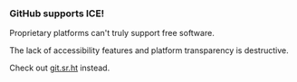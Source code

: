 ### GitHub supports ICE! 

Proprietary platforms can't truly support free software. 

The lack of accessibility features and platform transparency is destructive. 

Check out [git.sr.ht](https://git.sr.ht) instead. 

<!--
**jakechv/jakechv** is a ✨ _special_ ✨ repository because its `README.md` (this file) appears on your GitHub profile.

Here are some ideas to get you started:

- 🔭 I’m currently working on ...
- 🌱 I’m currently learning ...
- 👯 I’m looking to collaborate on ...
- 🤔 I’m looking for help with ...
- 💬 Ask me about ...
- 📫 How to reach me: ...
- 😄 Pronouns: ...
- ⚡ Fun fact: ...
-->
